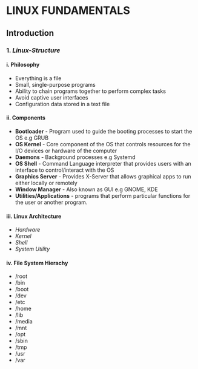 # LINUX FUNDAMENTALS
## Introduction
### 1. *Linux-Structure*

#### i. Philosophy
* Everything is a file
* Small, single-purpose programs
* Ability to chain programs together to perform complex tasks
* Avoid captive user interfaces
* Configuration data stored in a text file

#### ii. Components
* **Bootloader**  - Program used to guide the booting processes to start the OS e.g GRUB
* **OS Kernel** - Core component of the OS that controls resources for the I/O devices or hardware of the computer
* **Daemons** - Background processes e.g Systemd
* **OS Shell** - Command Language interpreter that provides users with an interface to control/interact with the OS
* **Graphics Server** - Provides X-Server that allows graphical apps to run either locally or remotely
* **Window Manager** - Also known as GUI e.g GNOME, KDE
* **Utilities/Applications** - programs that perform particular functions for the user or another program.

 #### iii. Linux Architecture
 * *Hardware*
 * *Kernel*
 * *Shell*
 * *System Utility*

#### iv. File System Hierachy
* /root
* /bin
* /boot
* /dev
* /etc
* /home
* /lib
* /media
* /mnt
* /opt
* /sbin
* /tmp
* /usr
* /var

